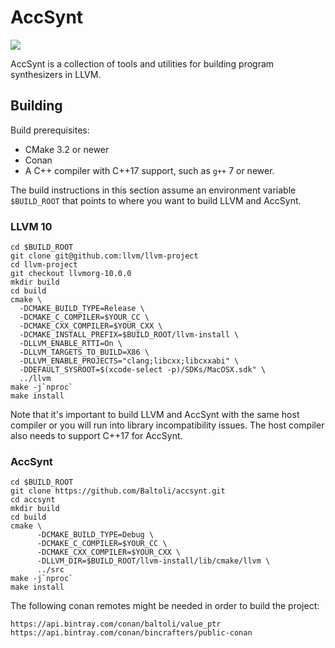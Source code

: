 # AccSynt

![](https://github.com/baltoli/accsynt/workflows/Unit%20Tests/badge.svg?branch=master)

AccSynt is a collection of tools and utilities for building program synthesizers in LLVM.

## Building

Build prerequisites:
* CMake 3.2 or newer
* Conan
* A C++ compiler with C++17 support, such as `g++` 7 or newer.

The build instructions in this section assume an environment variable
`$BUILD_ROOT` that points to where you want to build LLVM and AccSynt.

### LLVM 10

```
cd $BUILD_ROOT
git clone git@github.com:llvm/llvm-project
cd llvm-project
git checkout llvmorg-10.0.0
mkdir build
cd build
cmake \
  -DCMAKE_BUILD_TYPE=Release \
  -DCMAKE_C_COMPILER=$YOUR_CC \
  -DCMAKE_CXX_COMPILER=$YOUR_CXX \
  -DCMAKE_INSTALL_PREFIX=$BUILD_ROOT/llvm-install \
  -DLLVM_ENABLE_RTTI=On \
  -DLLVM_TARGETS_TO_BUILD=X86 \
  -DLLVM_ENABLE_PROJECTS="clang;libcxx;libcxxabi" \
  -DDEFAULT_SYSROOT=$(xcode-select -p)/SDKs/MacOSX.sdk" \
  ../llvm
make -j`nproc`
make install
```

Note that it's important to build LLVM and AccSynt with the same host compiler
or you will run into library incompatibility issues. The host compiler also
needs to support C++17 for AccSynt.

### AccSynt

```
cd $BUILD_ROOT
git clone https://github.com/Baltoli/accsynt.git
cd accsynt
mkdir build
cd build
cmake \
      -DCMAKE_BUILD_TYPE=Debug \
      -DCMAKE_C_COMPILER=$YOUR_CC \
      -DCMAKE_CXX_COMPILER=$YOUR_CXX \
      -DLLVM_DIR=$BUILD_ROOT/llvm-install/lib/cmake/llvm \
      ../src
make -j`nproc`
make install
```

The following conan remotes might be needed in order to build the project:
```
https://api.bintray.com/conan/baltoli/value_ptr
https://api.bintray.com/conan/bincrafters/public-conan
```
